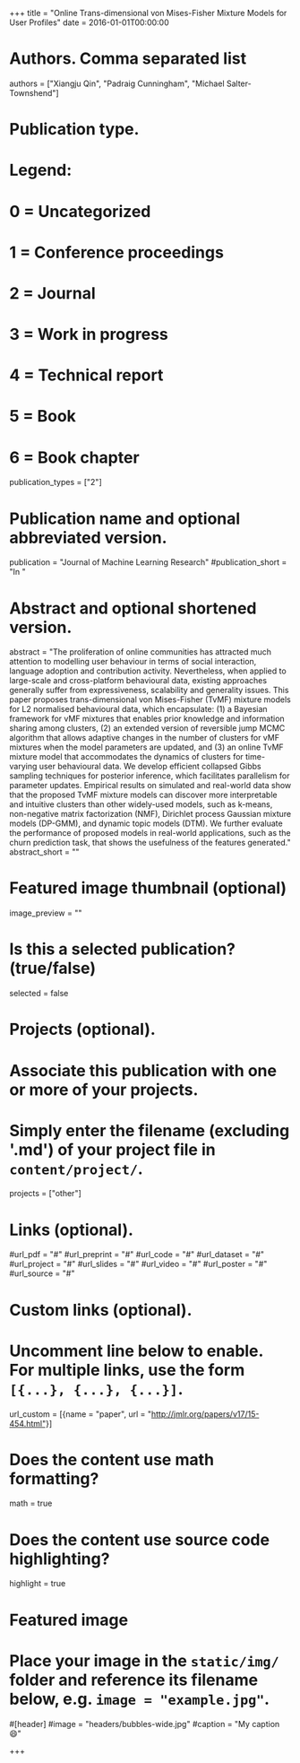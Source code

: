 +++
title = "Online Trans-dimensional von Mises-Fisher Mixture Models for User Profiles"
date = 2016-01-01T00:00:00

# Authors. Comma separated list
authors = ["Xiangju Qin", "Padraig Cunningham", "Michael Salter-Townshend"]

# Publication type.
# Legend:
# 0 = Uncategorized
# 1 = Conference proceedings
# 2 = Journal
# 3 = Work in progress
# 4 = Technical report
# 5 = Book
# 6 = Book chapter
publication_types = ["2"]

# Publication name and optional abbreviated version.
publication = "Journal of Machine Learning Research"
#publication_short = "In "

# Abstract and optional shortened version.
abstract = "The proliferation of online communities has attracted much attention to modelling user behaviour in terms of social interaction, language adoption and contribution activity. Nevertheless, when applied to large-scale and cross-platform behavioural data, existing approaches generally suffer from expressiveness, scalability and generality issues. This paper proposes trans-dimensional von Mises-Fisher (TvMF) mixture models for L2 normalised behavioural data, which encapsulate: (1) a Bayesian framework for vMF mixtures that enables prior knowledge and information sharing among clusters, (2) an extended version of reversible jump MCMC algorithm that allows adaptive changes in the number of clusters for vMF mixtures when the model parameters are updated, and (3) an online TvMF mixture model that accommodates the dynamics of clusters for time-varying user behavioural data. We develop efficient collapsed Gibbs sampling techniques for posterior inference, which facilitates parallelism for parameter updates. Empirical results on simulated and real-world data show that the proposed TvMF mixture models can discover more interpretable and intuitive clusters than other widely-used models, such as k-means, non-negative matrix factorization (NMF), Dirichlet process Gaussian mixture models (DP-GMM), and dynamic topic models (DTM). We further evaluate the performance of proposed models in real-world applications, such as the churn prediction task, that shows the usefulness of the features generated."
abstract_short = ""

# Featured image thumbnail (optional)
image_preview = ""

# Is this a selected publication? (true/false)
selected = false

# Projects (optional).
#   Associate this publication with one or more of your projects.
#   Simply enter the filename (excluding '.md') of your project file in `content/project/`.
projects = ["other"]

# Links (optional).
#url_pdf = "#"
#url_preprint = "#"
#url_code = "#"
#url_dataset = "#"
#url_project = "#"
#url_slides = "#"
#url_video = "#"
#url_poster = "#"
#url_source = "#"

# Custom links (optional).
#   Uncomment line below to enable. For multiple links, use the form `[{...}, {...}, {...}]`.
url_custom = [{name = "paper", url = "http://jmlr.org/papers/v17/15-454.html"}]

# Does the content use math formatting?
math = true

# Does the content use source code highlighting?
highlight = true

# Featured image
# Place your image in the `static/img/` folder and reference its filename below, e.g. `image = "example.jpg"`.
#[header]
#image = "headers/bubbles-wide.jpg"
#caption = "My caption :smile:"

+++

